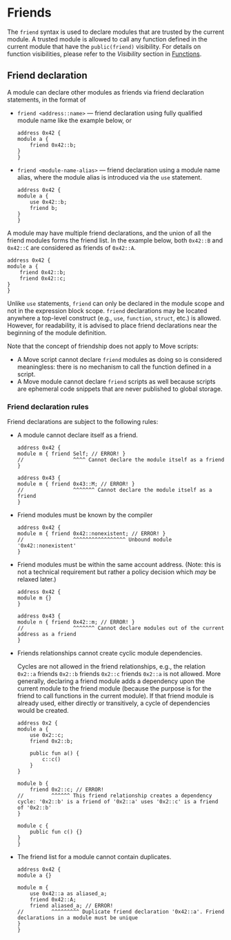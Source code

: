 # Friends

The `friend` syntax is used to declare modules that are trusted by the current module.
A trusted module is allowed to call any function defined in the current module that have the `public(friend)` visibility.
For details on function visibilities, please refer to the _Visibility_ section in [Functions](./functions.md).

## Friend declaration

A module can declare other modules as friends via friend declaration statements, in the format of

- `friend <address::name>` — friend declaration using fully qualified module name like the example below, or

  ```move
  address 0x42 {
  module a {
      friend 0x42::b;
  }
  }
  ```

- `friend <module-name-alias>` — friend declaration using a module name alias, where the module alias is introduced via the `use` statement.

  ```move
  address 0x42 {
  module a {
      use 0x42::b;
      friend b;
  }
  }
  ```

A module may have multiple friend declarations, and the union of all the friend modules forms the friend list.
In the example below, both `0x42::B` and `0x42::C` are considered as friends of `0x42::A`.

```move
address 0x42 {
module a {
    friend 0x42::b;
    friend 0x42::c;
}
}
```

Unlike `use` statements, `friend` can only be declared in the module scope and not in the expression block scope.
`friend` declarations may be located anywhere a top-level construct (e.g., `use`, `function`, `struct`, etc.) is allowed.
However, for readability, it is advised to place friend declarations near the beginning of the module definition.

Note that the concept of friendship does not apply to Move scripts:

- A Move script cannot declare `friend` modules as doing so is considered meaningless: there is no mechanism to call the function defined in a script.
- A Move module cannot declare `friend` scripts as well because scripts are ephemeral code snippets that are never published to global storage.

### Friend declaration rules

Friend declarations are subject to the following rules:

- A module cannot declare itself as a friend.

  ```move
  address 0x42 {
  module m { friend Self; // ERROR! }
  //                ^^^^ Cannot declare the module itself as a friend
  }

  address 0x43 {
  module m { friend 0x43::M; // ERROR! }
  //                ^^^^^^^ Cannot declare the module itself as a friend
  }
  ```

- Friend modules must be known by the compiler

  ```move
  address 0x42 {
  module m { friend 0x42::nonexistent; // ERROR! }
  //                ^^^^^^^^^^^^^^^^^ Unbound module '0x42::nonexistent'
  }
  ```

- Friend modules must be within the same account address. (Note: this is not a technical requirement but rather a policy decision which _may_ be relaxed later.)

  ```move
  address 0x42 {
  module m {}
  }

  address 0x43 {
  module n { friend 0x42::m; // ERROR! }
  //                ^^^^^^^ Cannot declare modules out of the current address as a friend
  }
  ```

- Friends relationships cannot create cyclic module dependencies.

  Cycles are not allowed in the friend relationships, e.g., the relation `0x2::a` friends `0x2::b` friends `0x2::c` friends `0x2::a` is not allowed.
  More generally, declaring a friend module adds a dependency upon the current module to the friend module (because the purpose is for the friend to call functions in the current module).
  If that friend module is already used, either directly or transitively, a cycle of dependencies would be created.

  ```move
  address 0x2 {
  module a {
      use 0x2::c;
      friend 0x2::b;

      public fun a() {
          c::c()
      }
  }

  module b {
      friend 0x2::c; // ERROR!
  //         ^^^^^^ This friend relationship creates a dependency cycle: '0x2::b' is a friend of '0x2::a' uses '0x2::c' is a friend of '0x2::b'
  }

  module c {
      public fun c() {}
  }
  }
  ```

- The friend list for a module cannot contain duplicates.

  ```move
  address 0x42 {
  module a {}

  module m {
      use 0x42::a as aliased_a;
      friend 0x42::A;
      friend aliased_a; // ERROR!
  //         ^^^^^^^^^ Duplicate friend declaration '0x42::a'. Friend declarations in a module must be unique
  }
  }
  ```
